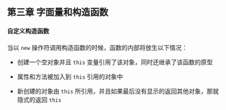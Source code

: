 ## 第三章 字面量和构造函数

####  自定义构造函数

当以 ```new``` 操作符调用构造函数的时候，函数的内部将放生以下情况：

* 创建一个空对象并且 ```this``` 变量引用了该对象，同时还继承了该函数的原型

* 属性和方法被加入到 ```this``` 引用的对象中

* 新创建的对象由 ```this``` 所引用，并且如果最后没有显示的返回其他对象，那就隐式的返回 ```this```